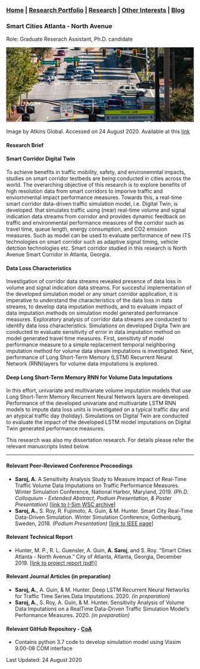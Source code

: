 ### [Home](README.md) | [Research Portfolio](/research.md) | [Research](research_projects.md) | [Other Interests](other_interests.md) | [Blog](blog.md) 

### Smart Cities Atlanta - North Avenue
Role: Graduate Reserach Assistant, Ph.D. candidate 

<img src="north_ave_smart.jpg" height = "200" width = "1603"/>

Image by Atkins Global. Accessed on 24 August 2020. Available at this [link](https://m.atkinsglobal.com/en-GB/projects/renew-atlanta-north-avenue-smart-corridor)

#### Research Brief

#### Smart Corridor Digital Twin 
To achieve benefits in traffic mobility, safety, and environemntal impacts, studies on smart corridor testbeds are being conducted in cities across the world. The overarching objective of this research is to explore benefits of high resolution data from smart corridors to imporive traffic and enviornmental impact performance measures. Towards this, a real-time smart corridor data-driven traffic simulation model, i.e. Digital Twin, is developed. that simulates traffic using (near) real-time volume and signal indication data streams from corridor and provides dynamic feedback on traffic and environmental performance measures of the corridor such as travel time, queue length, energy consumption, and CO2 emssion measures. Such as model can be used to evaluate performance of new ITS technologies on smart corridor such as adaptive signal timing, vehicle detction technologies etc. Smart corridor studied in this research is North Avenue Smart Corridor in Atlanta, Georgia. 

#### Data Loss Characteristics
Investigation of corridor data streams revealed presence of data loss in volume and signal indication data streams. For succesful implementation of the developed simulation model or any smart corridor application, it is imperative to understand the characteristics of the data loss in data streams, to develop data imputation methods, and  to evaluate impact of data imputation methods on simulation model generated performance measures. Exploratory analysis of corridor data streams are conducted to identify data loss characteristics. Simulations on developed Digita Twin are conducted to evaluate sensitivity of error in data imputation method on model generated travel time measures. First, sensitivty of model performance measure to a simple replacement temporal neighboring imputation method for volume data stream imputations is investigated. Next, performance of Long Short-Term Memory (LSTM) Recurrent Neural Network (RNN)layers for volume data imputations is explored. 

#### Deep Long Short-Term Memory RNN for Volume Data Imputations
In this effort, univariate and multivariate volume imputation models that use Long Short-Term Memory Recurrent Neural Network layers are developed. Performance of the developed univariate and multivariate LSTM RNN models to impute data loss units is investigated on a typical traffic day and an atypical traffic day (holiday). Simulations on Digital Twin are conducted to evaluate the impact of the developed LSTM model imputations on Digital Twin generated performance measures. 

This research was also my dissertation research. For details please refer the relevant manuscripts listed below. 
________________________________________________________________________________________________________________________________________________
#### Relevant Peer-Reviewed Conference Proceedings
- **Saroj, A.** A Sensitivity Analysis Study to Measure Impact of Real-Time Traffic Volume Data Imputations on Traffic Performance Measures. Winter Simulation Conference, National Harbor, Maryland, 2019. *(Ph.D. Colloquium - Extended Abstract, Podium Presentation, & Poster Presentation)* [[link to I-Sim WSC archive]](https://www.informs-sim.org/wsc19papers/290.pdf)
- **Saroj, A.**, S. Roy, R. Fujimoto, A. Guin, & M. Hunter. Smart City Real-Time Data-Driven Simulation. Winter Simulation Conference, Gothenburg, Sweden, 2018. *(Podium Presentation)* [[link to IEEE page]](https://ieeexplore.ieee.org/document/8632198?denied=)

#### Relevant Technical Report
- Hunter, M. P., R. L. Guensler, A. Guin, **A. Saroj**, and S. Roy. “Smart Cities Atlanta - North Avenue.” City of Atlanta, Atlanta, Georgia, December 2019. [[link to project report (pdf)]](http://realtime.ce.gatech.edu/RenewAtlanta-GeorgiaTech-Final-Report.pdf)

#### Relevant Journal Articles (in preparation)
- **Saroj, A.**, A. Guin, & M. Hunter. Deep LSTM Recurrent Neural Networks for Traffic Time Series Data Imputations. 2020. *(in preparation)*
- **Saroj, A.**, S. Roy, A. Guin, & M. Hunter. Sensitivity Analysis of Volume Data Imputations on a RealTime Data-Driven Traffic Simulation Model’s Performance Measures. 2020. *(in preparation)*

#### Relevant GitHub Repository - [CoA](https://github.com/abhilashasaroj/CoA)
- Contains python 3.7 code to develop simulation model using Vissim 9.00-08 COM interface

Last Updated: 24 August 2020



